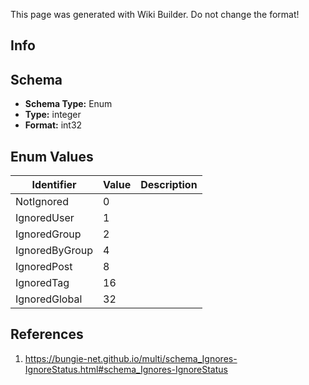 <span class="wiki-builder">This page was generated with Wiki Builder. Do not change the format!</span>

## Info

## Schema
* **Schema Type:** Enum
* **Type:** integer
* **Format:** int32

## Enum Values
Identifier | Value | Description
---------- | ----- | -----------
NotIgnored | 0 | 
IgnoredUser | 1 | 
IgnoredGroup | 2 | 
IgnoredByGroup | 4 | 
IgnoredPost | 8 | 
IgnoredTag | 16 | 
IgnoredGlobal | 32 | 

## References
1. https://bungie-net.github.io/multi/schema_Ignores-IgnoreStatus.html#schema_Ignores-IgnoreStatus
